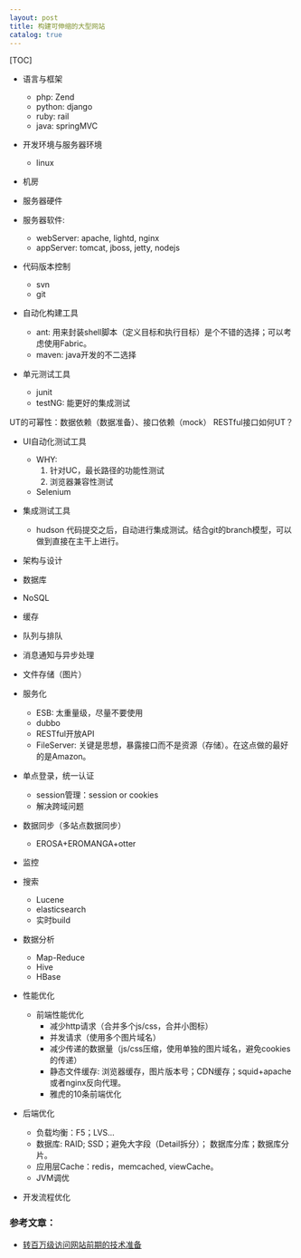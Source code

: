 ```yaml
---
layout: post
title: 构建可伸缩的大型网站
catalog: true
---
```


[TOC]

* 语言与框架
    * php: Zend
    * python: django
    * ruby: rail
    * java: springMVC

* 开发环境与服务器环境
    * linux

* 机房

* 服务器硬件

* 服务器软件: 
    * webServer: apache, lightd, nginx
    * appServer: tomcat, jboss, jetty, nodejs

* 代码版本控制
    * svn
    * git

* 自动化构建工具
    * ant: 用来封装shell脚本（定义目标和执行目标）是个不错的选择；可以考虑使用Fabric。
    * maven: java开发的不二选择

* 单元测试工具
    * junit
    * testNG: 能更好的集成测试

UT的可幂性：数据依赖（数据准备）、接口依赖（mock）
RESTful接口如何UT？

* UI自动化测试工具
    * WHY: 
        1. 针对UC，最长路径的功能性测试
        2. 浏览器兼容性测试
    * Selenium

* 集成测试工具
    * hudson
代码提交之后，自动进行集成测试。结合git的branch模型，可以做到直接在主干上进行。

* 架构与设计

* 数据库

* NoSQL

* 缓存

* 队列与排队

* 消息通知与异步处理

* 文件存储（图片）

* 服务化
    * ESB: 太重量级，尽量不要使用
    * dubbo
    * RESTful开放API
    * FileServer: 关键是思想，暴露接口而不是资源（存储）。在这点做的最好的是Amazon。

* 单点登录，统一认证
    * session管理：session or cookies
    * 解决跨域问题

* 数据同步（多站点数据同步）
    * EROSA+EROMANGA+otter

* 监控

* 搜索
    * Lucene
    * elasticsearch
    * 实时build

* 数据分析
    * Map-Reduce
    * Hive
    * HBase

* 性能优化
    * 前端性能优化
        * 减少http请求（合并多个js/css，合并小图标）
        * 并发请求（使用多个图片域名）
        * 减少传递的数据量（js/css压缩，使用单独的图片域名，避免cookies的传递）
        * 静态文件缓存: 浏览器缓存，图片版本号；CDN缓存；squid+apache或者nginx反向代理。
        * 雅虎的10条前端优化


* 后端优化
    * 负载均衡：F5；LVS...
    * 数据库: RAID; SSD；避免大字段（Detail拆分）； 数据库分库；数据库分片。
    * 应用层Cache：redis，memcached, viewCache。
    * JVM调优

* 开发流程优化


### 参考文章：
* [转百万级访问网站前期的技术准备](http://roclinux.cn/?p=2120)
